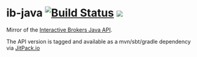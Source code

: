 # ib-java [![Build Status](https://travis-ci.org/edouardswiac/ib-java.svg?branch=master)](https://travis-ci.org/edouardswiac/ib-java) [![](https://jitpack.io/v/edouardswiac/ib-java.svg)](https://jitpack.io/#edouardswiac/ib-java)

Mirror of the [Interactive Brokers Java API](https://www.interactivebrokers.com/en/index.php?f=5041). 

The API version is tagged and available as a mvn/sbt/gradle dependency via [JitPack.io](https://jitpack.io/#edouardswiac/ib-java)
